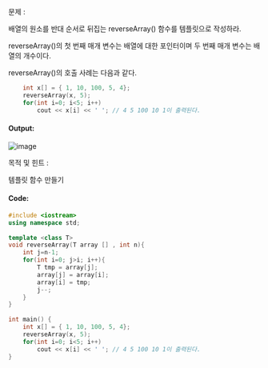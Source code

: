 문제 :

배열의 원소를 반대 순서로 뒤집는 reverseArray() 함수를 템플릿으로 작성하라.

reverseArray()의 첫 번째 매개 변수는 배열에 대한 포인터이며 두 번째 매개 변수는 배열의 개수이다.

reverseArray()의 호출 사례는 다음과 같다.

```cpp
    int x[] = { 1, 10, 100, 5, 4};
    reverseArray(x, 5);
    for(int i=0; i<5; i++)
        cout << x[i] << ' '; // 4 5 100 10 1이 출력된다. 
```

#### Output:
![image](https://img1.daumcdn.net/thumb/R1280x0/?scode=mtistory2&fname=https%3A%2F%2Fk.kakaocdn.net%2Fdn%2FUimn6%2FbtqCDjIdDXw%2FpNHjmZcXLYBp7DsgQkvgL1%2Fimg.png)

목적 및 힌트 :

템플릿 함수 만들기

#### Code:
```cpp
#include <iostream>
using namespace std;
 
template <class T>
void reverseArray(T array [] , int n){
    int j=n-1;
    for(int i=0; j>i; i++){
        T tmp = array[j];
        array[j] = array[i];
        array[i] = tmp;
        j--;
    }    
}
 
int main() {
    int x[] = { 1, 10, 100, 5, 4};
    reverseArray(x, 5);
    for(int i=0; i<5; i++)
        cout << x[i] << ' '; // 4 5 100 10 1이 출력된다. 
}
```

